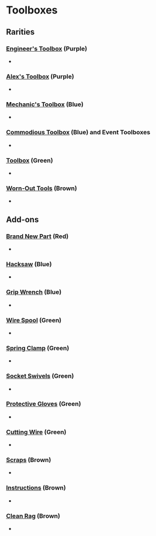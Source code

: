 # Toolboxes

## Rarities

### [Engineer's Toolbox](<https://deadbydaylight.wiki.gg/wiki/Engineer%27s_Toolbox>) (Purple)

-


### [Alex's Toolbox](<https://deadbydaylight.wiki.gg/wiki/Alex%27s_Toolbox>) (Purple)

-


### [Mechanic's Toolbox](<https://deadbydaylight.wiki.gg/wiki/Mechanic%27s_Toolbox>) (Blue)

-


### [Commodious Toolbox](<https://deadbydaylight.wiki.gg/wiki/Commodious_Toolbox>) (Blue) and Event Toolboxes

-


### [Toolbox](<https://deadbydaylight.wiki.gg/wiki/Toolbox>) (Green)

-


### [Worn-Out Tools](<https://deadbydaylight.wiki.gg/wiki/Worn-Out_Tools>) (Brown)

-


## Add-ons


### [Brand New Part](<https://deadbydaylight.wiki.gg/wiki/Brand_New_Part>) (Red)

-


### [Hacksaw](<https://deadbydaylight.wiki.gg/wiki/Hacksaw>) (Blue)

-


### [Grip Wrench](<https://deadbydaylight.wiki.gg/wiki/Grip_Wrench>) (Blue)

-


### [Wire Spool](<https://deadbydaylight.wiki.gg/wiki/Wire_Spool>) (Green)

-


### [Spring Clamp](<https://deadbydaylight.wiki.gg/wiki/Spring_Clamp>) (Green)

-


### [Socket Swivels](<https://deadbydaylight.wiki.gg/wiki/Socket_Swivels>) (Green)

-


### [Protective Gloves](<https://deadbydaylight.wiki.gg/wiki/Protective_Gloves>) (Green)

-


### [Cutting Wire](<https://deadbydaylight.wiki.gg/wiki/Cutting_Wire>) (Green)

-


### [Scraps](<https://deadbydaylight.wiki.gg/wiki/Scraps>) (Brown)

-


### [Instructions](<https://deadbydaylight.wiki.gg/wiki/Instructions>) (Brown)

-


### [Clean Rag](<https://deadbydaylight.wiki.gg/wiki/Clean_Rag>) (Brown)

-

